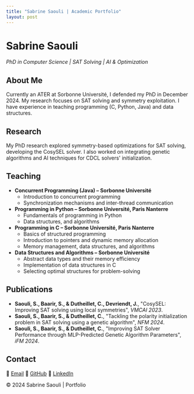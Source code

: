```yaml
---
title: "Sabrine Saouli | Academic Portfolio"
layout: post
---
```


# Sabrine Saouli
*PhD in Computer Science | SAT Solving | AI & Optimization*

## About Me
Currently an ATER at Sorbonne Université, I defended my PhD in December 2024. My research focuses on SAT solving and symmetry exploitation. I have experience in teaching programming (C, Python, Java) and data structures.

## Research
My PhD research explored symmetry-based optimizations for SAT solving, developing the CosySEL solver. I also worked on integrating genetic algorithms and AI techniques for CDCL solvers' initialization.

## Teaching  

- **Concurrent Programming (Java) – Sorbonne Université**
  - Introduction to concurrent programming
  - Synchronization mechanisms and inter-thread communication
- **Programming in Python – Sorbonne Université, Paris Nanterre**
  - Fundamentals of programming in Python
  - Data structures, and algorithms
- **Programming in C – Sorbonne Université, Paris Nanterre**
  - Basics of structured programming
  - Introduction to pointers and dynamic memory allocation 
  - Memory management, data structures, and algorithms
- **Data Structures and Algorithms – Sorbonne Université**
  - Abstract data types and their memory efficiency
  - Implementation of data structures in C
  - Selecting optimal structures for problem-solving 
  



## Publications  
- **Saouli, S., Baarir, S., & Dutheillet, C., Devriendt, J.**, "CosySEL: Improving SAT solving using local symmetries", *VMCAI 2023*.
- **Saouli, S., Baarir, S., & Dutheillet, C.**, "Tackling the polarity initialization problem in SAT solving using a genetic algorithm", *NFM 2024*.
- **Saouli, S., Baarir, S., & Dutheillet, C.**, "Improving SAT Solver Performance through MLP-Predicted Genetic Algorithm Parameters", *iFM 2024*.
  

## Contact  
📧 [Email](mailto:Sabrine.Saouli@lip6.fr)
🔗 [GitHub](https://github.com/sabrinesaouli)
🔗 [LinkedIn](https://linkedin.com/in/sabrine-saouli-8b0b03191)

&copy; 2024 Sabrine Saouli | Portfolio

